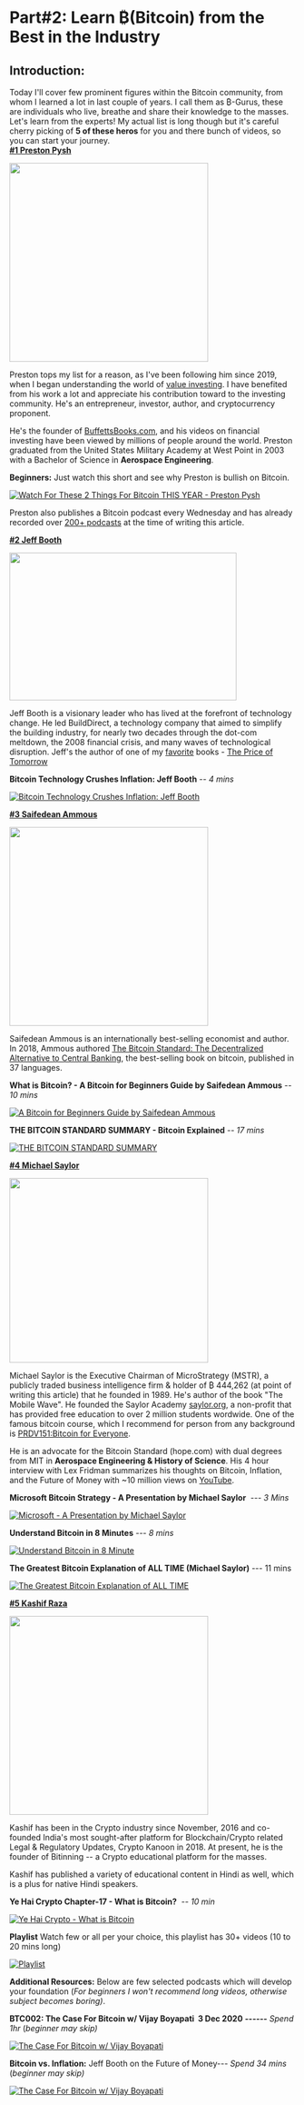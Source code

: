 # Part#2: Learn ₿(Bitcoin) from the Best in the Industry

## Introduction:
Today I'll cover few prominent figures within the Bitcoin community, from whom I learned a lot in last couple of years. I call them as ₿-Gurus, these are individuals who live, breathe and share their knowledge to the masses. Let's learn from the experts! My actual list is long though but it's careful cherry picking of **5 of these heros** for you and there bunch of videos, so you can start your journey.
<br>
[**#1 Preston Pysh**](https://www.theinvestorspodcast.com/our-team/)

<img src="https://bitcoin-mantra.github.io/blogs/assets/img1/Preston.png" width="350" height="350">

Preston tops my list for a reason, as I've been following him since 2019, when I began understanding the world of [value investing](https://www.investopedia.com/terms/v/valueinvesting.asp). I have benefited from his work a lot and appreciate his contribution toward to the investing community. He's an entrepreneur, investor, author, and cryptocurrency proponent.

He's the founder of [BuffettsBooks.com](https://buffettsbooks.com/), and his videos on financial investing have been viewed by millions of people around the world. Preston graduated from the United States Military Academy at West Point in 2003 with a Bachelor of Science in **Aerospace Engineering**.

**Beginners:** Just watch this short and see why Preston is bullish on Bitcoin.

[![Watch For These 2 Things For Bitcoin THIS YEAR - Preston Pysh](https://img.youtube.com/vi/xJoaiytUDMg/0.jpg)](https://www.youtube.com/shorts/xJoaiytUDMg)

Preston also publishes a Bitcoin podcast every Wednesday and has already recorded over [200+ podcasts](https://www.theinvestorspodcast.com/bitcoin-fundamentals/) at the time of writing this article.
<br>

[**#2 Jeff Booth**](https://www.jeffbooth.ca/)

<img src="https://bitcoin-mantra.github.io/blogs/assets/img1/JeffBooth.png" width="400" height="260">

Jeff Booth is a visionary leader who has lived at the forefront of technology change. He led BuildDirect, a technology company that aimed to simplify the building industry, for nearly two decades through the dot-com meltdown, the 2008 financial crisis, and many waves of technological disruption. Jeff's the author of one of my [favorite](https://vinaybaatcheet.wordpress.com/2024/10/08/books/) books - [The Price of Tomorrow](https://vinaybaatcheet.wordpress.com/?page_id=230)

**Bitcoin Technology Crushes Inflation: Jeff Booth** *-- 4 mins* <br>

[![Bitcoin Technology Crushes Inflation: Jeff Booth](https://img.youtube.com/vi/SL1ca-BuIS8/0.jpg)](https://www.youtube.com/watch?v=SL1ca-BuIS8)
<br>

[**#3 Saifedean Ammous**](https://saifedean.com/) <br>

<img src="https://bitcoin-mantra.github.io/blogs/assets/img1/Saifu.png" width="350" height="350">

Saifedean Ammous is an internationally best-selling economist and author. In 2018, Ammous authored [The Bitcoin Standard: The Decentralized Alternative to Central Banking](https://saifedean.com/tbs), the best-selling book on bitcoin, published in 37 languages.

**What is Bitcoin? - A Bitcoin for Beginners Guide by Saifedean Ammous** *-- 10 mins*

[![A Bitcoin for Beginners Guide by Saifedean Ammous](https://img.youtube.com/vi/MzUqKbP33iA/0.jpg)](https://www.youtube.com/watch?v=MzUqKbP33iA)

**THE BITCOIN STANDARD SUMMARY - Bitcoin Explained** *-- 17 mins*

[![THE BITCOIN STANDARD SUMMARY](https://img.youtube.com/vi/t1brCcgi174/0.jpg)](https://www.youtube.com/watch?v=t1brCcgi174)
<br>

[**#4 Michael Saylor**](https://www.michael.com/)

<img src="https://bitcoin-mantra.github.io/blogs/assets/img1/MSaylor.png" width="350" height="325">

Michael Saylor is the Executive Chairman of MicroStrategy (MSTR), a publicly traded business intelligence firm & holder of ₿ 444,262 (at point of writing this article) that he founded in 1989. He's author of the book "The Mobile Wave". He founded the Saylor Academy [saylor.org](https://www.saylor.org/), a non-profit that has provided free education to over 2 million students wordwide. One of the famous bitcoin course, which I recommend for person from any background is [PRDV151:Bitcoin for Everyone](https://learn.saylor.org/course/view.php?id=468). 

He is an advocate for the Bitcoin Standard (hope.com) with dual degrees from MIT in **Aerospace Engineering & History of Science**. His 4 hour interview with Lex Fridman summarizes his thoughts on Bitcoin, Inflation, and the Future of Money with ~10 million views on [YouTube](https://www.youtube.com/watch?v=mC43pZkpTec).

**Microsoft Bitcoin Strategy - A Presentation by Michael Saylor**  *--- 3 Mins*

[![Microsoft - A Presentation by Michael Saylor](https://img.youtube.com/vi/cH2t6VOdgkE/0.jpg)](https://www.youtube.com/watch?v=cH2t6VOdgkE)

**Understand Bitcoin in 8 Minutes** *--- 8 mins*

[![Understand Bitcoin in 8 Minute](https://img.youtube.com/vi/dO486Gfw9ds/0.jpg)](https://www.youtube.com/watch?v=dO486Gfw9ds&t=416s)

**The Greatest Bitcoin Explanation of ALL TIME (Michael Saylor)** --- 11 mins

[![The Greatest Bitcoin Explanation of ALL TIME](https://img.youtube.com/vi/gCfA1lkmJo4/0.jpg)](https://www.youtube.com/watch?v=gCfA1lkmJo4)
<br>

[**#5 Kashif Raza**](https://www.bitinning.com/)

<img src="https://bitcoin-mantra.github.io/blogs/assets/img1/Kashif.png" width="350" height="350">

Kashif has been in the Crypto industry since November, 2016 and co-founded India's most sought-after platform for Blockchain/Crypto related Legal & Regulatory Updates, Crypto Kanoon in 2018. At present, he is the founder of Bitinning -- a Crypto educational platform for the masses.

Kashif has published a variety of educational content in Hindi as well, which is a plus for native Hindi speakers.

**Ye Hai Crypto Chapter-17 - What is Bitcoin?**  *-- 10 min*

[![Ye Hai Crypto - What is Bitcoin](https://img.youtube.com/vi/__y6jiLuLpA/0.jpg)](https://www.youtube.com/watch?v=__y6jiLuLpA)

**Playlist** Watch few or all per your choice, this playlist has 30+ videos (10 to 20 mins long)

[![Playlist](https://img.youtube.com/vi/g9PifRjO55k/0.jpg)](https://www.youtube.com/watch?v=g9PifRjO55k&list=PLP9Wtv39VspNpaF44AtLW1AR3eAI-PHrI)


**Additional Resources:** Below are few selected podcasts which will develop your foundation (*For beginners I won't recommend long videos, otherwise subject becomes boring)*.

**BTC002: The Case For Bitcoin w/ Vijay Boyapati  3 Dec 2020** **------** *Spend 1hr* (*beginner may skip)*

[![The Case For Bitcoin w/ Vijay Boyapati](https://img.youtube.com/vi/N8LfyUMH0Yc/0.jpg)](https://www.youtube.com/watch?v=N8LfyUMH0Yc)

**Bitcoin vs. Inflation:** Jeff Booth on the Future of Money--- *Spend 34 mins* (*beginner may skip)*

[![The Case For Bitcoin w/ Vijay Boyapati](https://img.youtube.com/vi/QPvTTcLRcy8/0.jpg)](https://www.youtube.com/watch?v=QPvTTcLRcy8)

